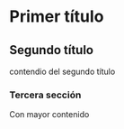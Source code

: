 # Primer título

## Segundo título

contendio del segundo título


### Tercera sección

Con mayor contenido